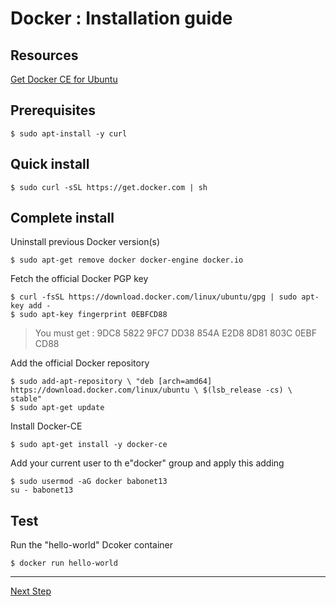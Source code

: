 Docker : Installation guide
==
Resources
-
<a href="https://docs.docker.com/install/linux/docker-ce/ubuntu">Get Docker CE for Ubuntu</a>

Prerequisites 
-
<pre><code>$ sudo apt-install -y curl</code></pre>

Quick install
- 
<pre><code>$ sudo curl -sSL https://get.docker.com | sh</code></pre>

Complete install
- 
Uninstall previous Docker version(s)
<pre><code>$ sudo apt-get remove docker docker-engine docker.io</code></pre>

Fetch the official Docker PGP key
<pre><code>$ curl -fsSL https://download.docker.com/linux/ubuntu/gpg | sudo apt-key add -
$ sudo apt-key fingerprint 0EBFCD88</code></pre>
> You must get : 9DC8 5822 9FC7 DD38 854A E2D8 8D81 803C 0EBF CD88 

Add the official Docker repository
<pre><code>$ sudo add-apt-repository \ "deb [arch=amd64] https://download.docker.com/linux/ubuntu \ $(lsb_release -cs) \ stable"
$ sudo apt-get update</code></pre>

Install Docker-CE
<pre><code>$ sudo apt-get install -y docker-ce</code></pre>

Add your current user to th e"docker" group and apply this adding
<pre><code>$ sudo usermod -aG docker babonet13
su - babonet13</code></pre>

Test
-
Run the "hello-world" Dcoker container
<pre><code>$ docker run hello-world</code></pre>
---
<a href="https://github.com/babonet13/HostYourNode/blob/master/deploy/3_InstallPortainer.md">Next Step</a>
